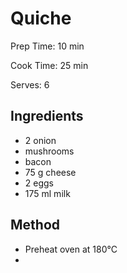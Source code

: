 # Quiche

Prep Time: 10 min

Cook Time: 25 min

Serves: 6

## Ingredients

- 2 onion
- mushrooms
- bacon
- 75 g cheese
- 2 eggs
- 175 ml milk

## Method

- Preheat oven at 180°C
- 
